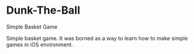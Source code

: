 # Dunk-The-Ball
Simple Basket Game

Simple basket game. It was borned as a way to learn how to make simple games in iOS environment.
